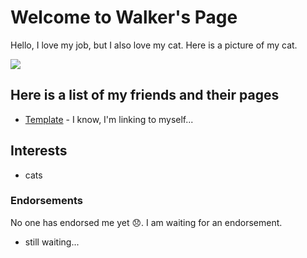 # Welcome to Walker's Page

Hello, I love my job, but I also love my cat. Here is a picture of my cat.

![](/git-tutorial/images/catvdog.jpg)

## Here is a list of my friends and their pages

* [Template](/git-tutorial/template) - I know, I'm linking to myself...

## Interests

* cats

### Endorsements

No one has endorsed me yet 😞. I am waiting for an endorsement.

* still waiting...